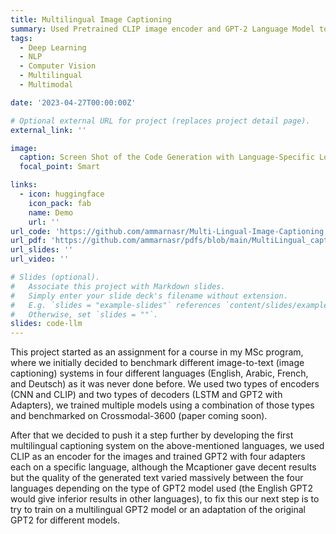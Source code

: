 ```yaml
---
title: Multilingual Image Captioning
summary: Used Pretrained CLIP image encoder and GPT-2 Language Model to build a multilingual image captioning system on English, Arabic, French, and Deutsch. The system was trained on 1.5M images and 4.5M captions from the Multi30K dataset, with 4 prefix adapters each on a specific language. The system was able to generate captions in the four languages with high accuracy.
tags:
  - Deep Learning
  - NLP
  - Computer Vision
  - Multilingual
  - Multimodal

date: '2023-04-27T00:00:00Z'

# Optional external URL for project (replaces project detail page).
external_link: ''

image:
  caption: Screen Shot of the Code Generation with Language-Specific LoRa Models HuggingFace Space
  focal_point: Smart

links:
  - icon: huggingface
    icon_pack: fab
    name: Demo
    url: ''
url_code: 'https://github.com/ammarnasr/Multi-Lingual-Image-Captioning'
url_pdf: 'https://github.com/ammarnasr/pdfs/blob/main/MultiLingual_captioner.pdf'
url_slides: ''
url_video: ''

# Slides (optional).
#   Associate this project with Markdown slides.
#   Simply enter your slide deck's filename without extension.
#   E.g. `slides = "example-slides"` references `content/slides/example-slides.md`.
#   Otherwise, set `slides = ""`.
slides: code-llm
---
```


This project started as an assignment for a course in my MSc program, where we initially decided to benchmark different image-to-text (image captioning) systems in four different languages (English, Arabic, French, and Deutsch) as it was never done before. We used two types of encoders (CNN and CLIP) and two types of decoders (LSTM and GPT2 with Adapters), we trained multiple models using a combination of those types and benchmarked on Crossmodal-3600 (paper coming soon).

After that we decided to push it a step further by developing the first multilingual captioning system on the above-mentioned languages, we used CLIP as an encoder for the images and trained GPT2 with four adapters each on a specific language, although the Mcaptioner gave decent results but the quality of the generated text varied massively between the four languages depending on the type of GPT2 model used (the English GPT2 would give inferior results in other languages), to fix this our next step is to try to train on a multilingual GPT2 model or an adaptation of the original GPT2 for different models.

